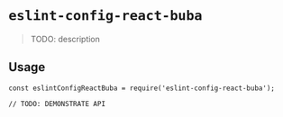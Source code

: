 # `eslint-config-react-buba`

> TODO: description

## Usage

```
const eslintConfigReactBuba = require('eslint-config-react-buba');

// TODO: DEMONSTRATE API
```
